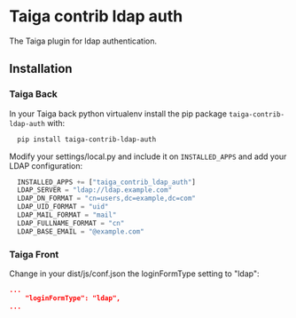 Taiga contrib ldap auth
=======================

The Taiga plugin for ldap authentication.

Installation
------------

### Taiga Back

In your Taiga back python virtualenv install the pip package
`taiga-contrib-ldap-auth` with:

```bash
  pip install taiga-contrib-ldap-auth
```

Modify your settings/local.py and include it on `INSTALLED_APPS` and add your
LDAP configuration:

```python
  INSTALLED_APPS += ["taiga_contrib_ldap_auth"]
  LDAP_SERVER = "ldap://ldap.example.com"
  LDAP_DN_FORMAT = "cn=users,dc=example,dc=com"
  LDAP_UID_FORMAT = "uid"
  LDAP_MAIL_FORMAT = "mail"
  LDAP_FULLNAME_FORMAT = "cn"
  LDAP_BASE_EMAIL = "@example.com"
```

### Taiga Front

Change in your dist/js/conf.json the loginFormType setting to "ldap":

```json
...
    "loginFormType": "ldap",
...
```
